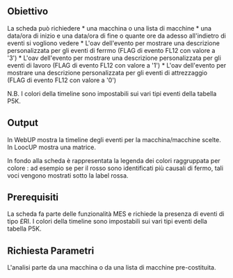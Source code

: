 ## Obiettivo

La scheda può richiedere
\* una macchina o una lista di macchine
\* una data/ora di inizio e una data/ora di fine o quante ore da adesso all'indietro di eventi si vogliono vedere
\* L'oav dell'evento per mostrare una descrizione personalizzata per gli eventi di ferrmo (FLAG di evento FL12 con valore a '3')
\* L'oav dell'evento per mostrare una descrizione personalizzata per gli eventi di lavoro (FLAG di evento FL12 con valore a '1')
\* L'oav dell'evento per mostrare una descrizione personalizzata per gli eventi di attrezzaggio (FLAG di evento FL12 con valore a '0')

N.B. I colori della timeline sono impostabili sui vari tipi eventi della tabella P5K.

## Output

In WebUP mostra la timeline degli eventi per la macchina/macchine scelte.
In LoocUP mostra una matrice.

In fondo alla scheda è rappresentata la legenda dei colori raggruppata per colore : ad esempio se per il rosso sono identificati più causali di fermo, tali voci vengono mostrati sotto la label rossa.

## Prerequisiti

La scheda fa parte delle funzionalità MES e richiede la presenza di eventi di tipo £RI. I colori della timeline sono impostabili sui vari tipi eventi della tabella P5K.


## Richiesta Parametri

L'analisi parte da una macchina o da una lista di macchine pre-costituita.
